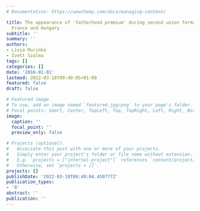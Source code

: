 ```yaml
---
# Documentation: https://wowchemy.com/docs/managing-content/

title: The appearance of 'fatherhood premium' during second union formation in Norway,
  France and Hungary
subtitle: ''
summary: ''
authors:
- Lívia Murinkó
- Ivett Szalma
tags: []
categories: []
date: '2016-01-01'
lastmod: 2022-03-18T09:40:05+01:00
featured: false
draft: false

# Featured image
# To use, add an image named `featured.jpg/png` to your page's folder.
# Focal points: Smart, Center, TopLeft, Top, TopRight, Left, Right, BottomLeft, Bottom, BottomRight.
image:
  caption: ''
  focal_point: ''
  preview_only: false

# Projects (optional).
#   Associate this post with one or more of your projects.
#   Simply enter your project's folder or file name without extension.
#   E.g. `projects = ["internal-project"]` references `content/project/deep-learning/index.md`.
#   Otherwise, set `projects = []`.
projects: []
publishDate: '2022-03-18T08:40:04.450777Z'
publication_types:
- '0'
abstract: ''
publication: ''
---
```

